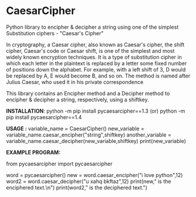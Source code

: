# CaesarCipher
Python library to encipher &amp; decipher a string using one of the simplest Substitution ciphers - "Caesar's Cipher"

In cryptography, a Caesar cipher, also known as Caesar's cipher, the shift cipher, Caesar's code or Caesar shift, is one of the simplest and most widely known encryption techniques. It is a type of substitution cipher in which each letter in the plaintext is replaced by a letter some fixed number of positions down the alphabet. For example, with a left shift of 3, D would be replaced by A, E would become B, and so on. The method is named after Julius Caesar, who used it in his private correspondence

This library contains an Encipher method and a Decipher method to encipher & decipher a string, respectively, using a shiftkey.


<b>INSTALLATION</b>: python -m pip install pycaesarcipher==1.3 (or) python -m pip install pycaesarcipher==1.4

<b>USAGE :</b> 
variable_name = CaesarCipher()
new_variable = variable_name.caesar_encipher("string",shiftkey)
another_variable = variable_name.caesar_decipher(new_variable,shiftkey)
print(new_variable)

<b>EXAMPLE PROGRAM:</b>

from pycaesarcipher import pycaesarcipher

word = pycaesarcipher()
new = word.caesar_encipher("i love python",12)
word2 = word.caesar_decipher("u xahq bkftaz",12)
print(new," is the enciphered text.\n")
print(word2," is the deciphered text.")


